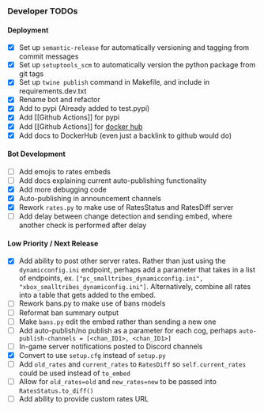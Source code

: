 ### Developer TODOs

#### Deployment
- [x] Set up `semantic-release` for automatically versioning and tagging from commit messages
- [x] Set up `setuptools_scm` to automatically version the python package from git tags
- [x] Set up `twine publish` command in Makefile, and include in requirements.dev.txt 
- [x] Rename bot and refactor
- [x] Add to pypi (Already added to test.pypi)
- [x] Add [[Github Actions]] for pypi
- [x] Add [[Github Actions]] for [docker hub](https://medium.com/rockedscience/docker-ci-cd-pipeline-with-github-actions-6d4cd1731030)
- [x] Add docs to DockerHub (even just a backlink to github would do)

#### Bot Development
- [ ] Add emojis to rates embeds
- [ ] Add docs explaining current auto-publishing functionality
- [x] Add more debugging code
- [x] Auto-publishing in announcement channels
- [x] Rework `rates.py` to make use of RatesStatus and RatesDiff
server
- [ ] Add delay between change detection and sending embed, where another check is performed after delay

#### Low Priority / Next Release
- [x] Add ability to post other server rates. Rather than just using the `dynamicconfig.ini` endpoint, perhaps add a parameter that takes in a list of endpoints, ex. `["pc_smalltribes_dynamicconfig.ini", "xbox_smalltribes_dynamiconfig.ini"]`. Alternatively, combine all rates into a table that gets added to the embed.
- [ ] Rework bans.py to make use of bans models
- [ ] Reformat ban summary output
- [ ] Make `bans.py` edit the embed rather than sending a new one
- [ ] Add auto-publish/no publish as a parameter for each cog, perhaps `auto-publish-channels = [<chan_ID1>, <chan_ID1>]`
- [ ] In-game server notifications posted to Discord channels
- [x] Convert to use `setup.cfg` instead of `setup.py`
- [ ] Add `old_rates` and `current_rates` to `RatesDiff` so `self.current_rates` could be used instead of `to_embed` 
- [ ] Allow for `old_rates=old` and `new_rates=new` to be passed into `RatesStatus.to_diff()`  
- [ ] Add ability to provide custom rates URL
